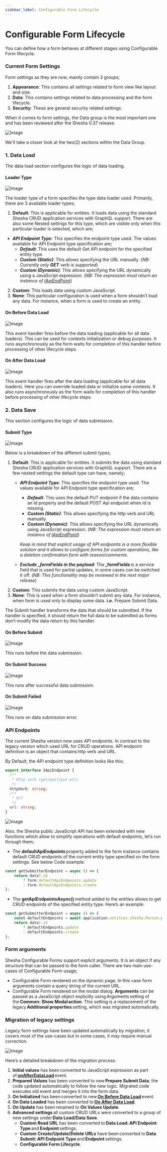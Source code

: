 ```yaml
---
sidebar_label: Configurable Form Lifecycle
---
```


# Configurable Form Lifecycle

You can define how a form behaves at different stages using Configurable Form lifecycle.

### Current Form Settings

Form settings as they are now, mainly contain 3 groups;
1.	**Appearance**: This contains all settings related to form view like layout and size.
2.	**Data**: This contains settings related to data processing and the form lifecycle.
3.	**Security**: These are general security related settings.

When it comes to form settings, the Data group is the most important one and has been reviewed after the Shesha 0.37 release.

![Image](./images/configurelifeCycle1.png)

We'll take a closer look at the two(2) sections within the Data Group.

### 1. Data Load
The data load section configures the logic of data loading.

#### Loader Type
![Image](./images/configurelifeCycle2.png)

The loader type of a form specifies the type data loader used.
Primarily, there are 3 available loader types;
1.	**Default**: This is applicable for entities. It loads data using the standard Shesha CRUD application services with GraphQL support. There are also some Nested settings for this type, which are visible only when this particular loader is selected, which are;
- ***API Endpoint Type***: This specifies the endpoint type used. The values available for API Endpoint type specification are;
    - ***Default***: This uses the default Get API endpoint for the specified entity type.
    - ***Custom (Static)***: This allows specifying the URL manually. (*NB: Currently only **GET** verb is supported*)
    - ***Custom (Dynamic)***: This allows specifying the URL dynamically using a JavaScript expression. (*NB: The expression must return an instance of [IApiEndPoint](#api-endpoints)*)
2.	**Custom**: This loads data using custom JavaScript.
3.	**None**: This particular configuration is used when a form shouldn’t load any data. For instance, when a form is used to create an entity.

#### On Before Data Load 

![Image](./images/configurelifeCycle3.png)

This event handler fires before the data loading (applicable for all data loaders). This can be used for contexts initialization or debug purposes. 
It runs asynchronously as the form waits for completion of this handler before processing of other lifecycle steps. 



#### On After Data Load

![Image](./images/configurelifeCycle4.png)

This event handler fires after the data loading (applicable for all data loaders). Here you can override loaded data or initialize some contexts. 
It also runs asynchronously as the form waits for completion of this handler before processing of other lifecycle steps. 


### 2. Data Save
This section configures the logic of data submission.

#### Submit Type 

![Image](./images/configurelifeCycle5.png)

Below is a breakdown of the different submit types;

1.	**Default**:  This is applicable for entities. It submits the data using standard Shesha CRUD application services with GraphQL support. There are a few nested settings the default type can have, namely;
    -   ***API Endpoint Type***: This specifies the endpoint type used. The values available for API Endpoint type specification are;
        - ***Default***: This uses the default PUT endpoint if the data contains an Id property and the default POST Api endpoint when Id is missing.
        - ***Custom (Static)***: This allows specifying the http verb and URL manually.
        - ***Custom (Dynamic)***:  This allows specifying the URL dynamically using JavaScript expression. (*NB: The expression must return an instance of [IApiEndPoint](#api-endpoints)*)

        *Keep in mind that explicit usage of API endpoints is a more flexible solution and it allows to configure forms for custom operations, like a deletion confirmation form with reason/comments*. 
    -   ***Exclude _formFields in the payload***: The **_formFields** is a service field that is used for partial updates, in some cases can be switched it off. (*NB: This functionality may be reviewed in the next major release*)
2.	**Custom**: This submits the data using custom JavaScript.
3.	**None**: This is used when a form shouldn’t submit any data. For instance, when form is used only to display some data. **i.e.** Prepare Submit Data.

The Submit handler transforms the data that should be submitted. If the handler is specified, it should return the full data to be submitted as forms don’t modify the data return by this handler.

#### On Before Submit 

![Image](./images/configurelifeCycle6.png)

This runs before the data submission.

####  On Submit Success 

![Image](./images/configurelifeCycle7.png)

This runs after successful data submission.

####  On Submit Failed 

![Image](./images/configurelifeCycle8.png)

This runs on data submission error. 

### API Endpoints 

The current Shesha version now uses API endpoints. In contrast to the legacy version which used URL for CRUD operations. API endpoint definition is an object that contains http verb  and URL.

By Default, the API endpoint type definition looks like this;

``` ts
export interface IApiEndpoint { 
  /** 
   * Http verb (get/post/put etc) 
   */ 
  httpVerb: string; 
  /** 
   * Url 
   */ 
  url: string; 
} 
```

![Image](./images/configurelifeCycle9.png)

Also, the Shesha public JavaScript API has been extended with new functions which allow to simplify operations with default endpoints, let’s run through them;

-   The **defaultApiEndpoints** property added to the form instance contains default CRUD endpoints of the current entity type specified on the form settings. See below Code example: 
``` ts
const getSubmitterEndpoint = async () => { 
    return data?.id  
        ? form.defaultApiEndpoints.update  
        : form.defaultApiEndpoints.create 
}; 
```   

-   The **getApiEndpointsAsync()** method added to the entities allows to get CRUD endpoints of the specified entity type. Here’s an example: 
``` ts
const getSubmitterEndpoint = async () => { 
    const defaultEndpoints = await application.entities.shesha.Person.getApiEndpointsAsync(); 
    return data?.id  
        ? defaultEndpoints.update  
        : defaultEndpoints.create 
}; 
```

### Form arguments 

Shesha Configurable Forms support explicit arguments. It is an object if any structure that can be passed to the form caller. There are two main use-cases of Configurable Form usage;
-	Configurable Form rendered on the dynamic page. In this case form arguments contain a query string of the current URL. 
-	Configurable Form rendered on the modal dialog. **Arguments** can be passed as a JavaScript object explicitly using Arguments setting of the **Common: Show Modal action**. This setting is a replacement of the legacy **Additional properties** setting, which was migrated automatically.

### Migration of legacy settings
Legacy form settings have been updated automatically by migration; it covers most of the use-cases but in some cases, it may require manual correction. 

![Image](./images/configurelifeCycle10.png)

Here’s a detailed breakdown of the migration process: 

1.	**Initial values** has been converted to JavaScript expression as part of **[onAfterDataLoad](#on-after-data-load)** event. 
2.	**Prepared Values** has been converted to new **Prepare Submit Data**; the code updated automatically to follow the new logic. Migrated code executes old event and merges it into the form data. 
3.	**On Initialized** has been converted to new **[On Before Data Load](#on-before-data-load)** event.
4.	**On Data Loaded** has been converted to **[On After Data Load](#on-after-data-load)**. 
5.	**On Update** has been renamed to **On Values Update**. 
6.	**Advanced settings** all custom CRUD URLs were converted to a group of new settings under **Data Load/Data Save**.
    - **Custom Read URL** has been converted to **Data Load: API Endpoint Type** and **Endpoint** settings.
    - **Custom Create/Update/Delete URLs** have been converted to **Data Submit: API Endpoint Type** and **Endpoint** settings.
    - **Configurable Form Lifecycle**.












